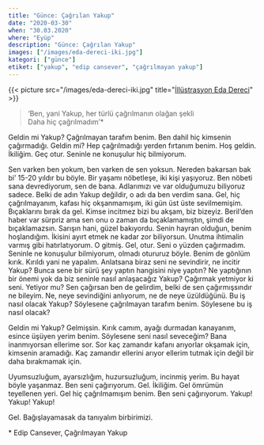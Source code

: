 ```yaml
---
title: "Günce: Çağrılan Yakup"
date: "2020-03-30"
when: "30.03.2020"
where: "Eyüp"
description: "Günce: Çağrılan Yakup"
images: ["/images/eda-dereci-iki.jpg"]
kategori: ["günce"]
etiket: ["yakup", "edip cansever", "çağrılmayan yakup"]
---
```


{{< picture src="/images/eda-dereci-iki.jpg" title="[İllüstrasyon Eda Dereci](https://www.instagram.com/p/BzLVQT2A1tU)" >}}

> ‘Ben, yani Yakup, her türlü çağrılmanın olağan şekli  
> Daha hiç çağrılmadım’\*

Geldin mi Yakup? Çağrılmayan tarafım benim. Ben dahil hiç kimsenin çağırmadığı. Geldin mi? Hep çağrılmadığı yerden fırtanım benim. Hoş geldin. İkiliğim. Geç otur. Seninle ne konuşulur hiç bilmiyorum.

<!--more-->

Sen varken ben yokum, ben varken de sen yoksun. Nereden bakarsan bak bi’ 15-20 yıldır bu böyle. Bir yaşamı nöbetleşe, iki kişi yaşıyoruz. Ben nöbeti sana devrediyorum, sen de bana. Adlarımızı ve var olduğumuzu biliyoruz sadece. Belki de adın Yakup değildir, o adı da ben verdim sana. Gel, hiç çağrılmayanım, kafası hiç okşanmamışım, iki gün üst üste sevilmemişim. Bıçaklarını bırak da gel. Kimse incitmez bizi bu akşam, biz bizeyiz. Beril’den haber var sürpriz ama sen onu o zaman da bıçaklamamıştın, şimdi de bıçaklamazsın. Sarışın hani, güzel bakıyordu. Senin hayran olduğun, benim hoşlandığım. İkisini ayırt etmek ne kadar zor biliyorsun. Unutma ihtimalin varmış gibi hatırlatıyorum. O gitmiş. Gel, otur. Seni o yüzden çağırmadım. Seninle ne konuşulur bilmiyorum, olmadı otururuz böyle. Benim de gönlüm kırık. Kırıldı yani ne yapalım.
Anlatsana biraz seni ne sevindirir, ne incitir Yakup? Bunca sene bir sürü şey yaptın hangisini niye yaptın? Ne yaptığının bir önemi yok da biz seninle nasıl anlaşacağız Yakup? Çağırmak yetmiyor ki seni. Yetiyor mu? Sen çağırsan ben de gelirdim, belki de sen çağırmışsındır ne bileyim. Ne, neye sevindiğini anlıyorum, ne de neye üzüldüğünü. Bu iş nasıl olacak Yakup? Söylesene çağrılmayan tarafım benim. Söylesene bu iş nasıl olacak?

Geldin mi Yakup? Gelmişsin. Kırık camım, ayağı durmadan kanayanım, esince üşüyen yerim benim. Söylesene seni nasıl seveceğim? Bana inanmıyorsan ellerime sor. Sor kaç zamandır kafanı arıyorlar okşamak için, kimsenin aramadığı. Kaç zamandır ellerini arıyor ellerim tutmak için değil bir daha bırakmamak için.

Uyumsuzluğum, ayarsızlığım, huzursuzluğum, incinmiş yerim. Bu hayat böyle yaşanmaz. Ben seni çağırıyorum. Gel. İkiliğim. Gel ömrümün teyellenen yeri. Gel hiç çağrılmamışım benim. Ben seni çağırıyorum. Yakup! Yakup! Yakup!

Gel. Bağışlayamasak da tanıyalım birbirimizi.

\* Edip Cansever, Çağrılmayan Yakup
